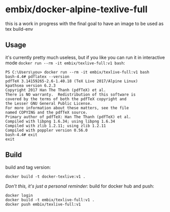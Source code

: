 # embix/docker-alpine-texlive-full

this is a work in progress with the final goal to have an image to be used as tex build-env

## Usage

it's currently pretty much useless, but if you like you can run it in interactive mode `docker run --rm -it embix/texlive-full:v1 bash`:

    PS C:\Users\you> docker run --rm -it embix/texlive-full:v1 bash
    bash-4.4# pdflatex --version
    pdfTeX 3.14159265-2.6-1.40.18 (TeX Live 2017/Alpine Linux)
    kpathsea version 6.2.3
    Copyright 2017 Han The Thanh (pdfTeX) et al.
    There is NO warranty.  Redistribution of this software is
    covered by the terms of both the pdfTeX copyright and
    the Lesser GNU General Public License.
    For more information about these matters, see the file
    named COPYING and the pdfTeX source.
    Primary author of pdfTeX: Han The Thanh (pdfTeX) et al.
    Compiled with libpng 1.6.34; using libpng 1.6.34
    Compiled with zlib 1.2.11; using zlib 1.2.11
    Compiled with poppler version 0.56.0
    bash-4.4# exit
    exit

## Build

build and tag version:

    docker build -t docker-texlive:v1 .

*Don't this, it's just a personal reminder:* build for docker hub and push:

    docker login
    docker build -t embix/texlive-full:v1 .
    docker push embix/texlive-full:v1
